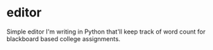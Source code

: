 # editor

Simple  editor I'm writing in Python that'll keep track of word count for blackboard based college assignments.
